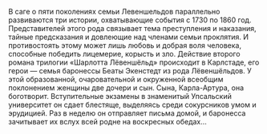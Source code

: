 <!--2017-01-04 13:43:55-->
В саге о пяти поколениях семьи Левеншельдов параллельно развиваются три истории, охватывающие события с 1730 по 1860 год. Представителей этого рода связывает тема преступления и наказания, тайные предсказания и довлеющие над членами семьи проклятия. И противостоять этому может лишь любовь и добрая воля человека, способные победить лицемерие, корысть и зло.
    Действие второго романа трилогии «Шарлотта Лёвеншёльд» происходит в Карлстаде, его герои — семья баронессы Беаты Экенстедт из рода Лёвеншёльдов. У этой образованной, очаровательной и окруженной всеобщим поклонением женщины две дочери и сын. Сына, Карла-Артура, она боготворит. Вступительные экзамены в знаменитый Упсальский университет он сдает блестяще, выделяясь среди сокурсников умом и эрудицией. Раз в неделю он отправляет письма домой, и баронесса зачитывает их вслух всей родне на воскресных обедах…